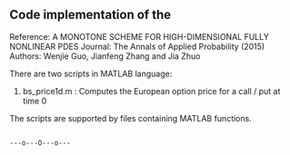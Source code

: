 ## Code implementation of the

Reference: A MONOTONE SCHEME FOR HIGH-DIMENSIONAL FULLY NONLINEAR PDES 
Journal: The Annals of Applied Probability (2015) 
Authors: Wenjie Guo, Jianfeng Zhang and Jia Zhuo 

There are two scripts in MATLAB language: 
1) bs_price1d.m : Computes the European option price for a call / put at time 0 

The scripts are supported by files containing MATLAB functions.


                                        
                                        
                                       
                                                                                 ---o---O---o---






